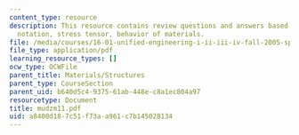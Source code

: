 ```yaml
---
content_type: resource
description: This resource contains review questions and answers based on Einstein
  notation, stress tensor, behavior of materials.
file: /media/courses/16-01-unified-engineering-i-ii-iii-iv-fall-2005-spring-2006/a8400d187c51f73aa961c7b145028134_mudzm11.pdf
file_type: application/pdf
learning_resource_types: []
ocw_type: OCWFile
parent_title: Materials/Structures
parent_type: CourseSection
parent_uid: b640d5c4-9375-61ab-448e-c8a1ec804a97
resourcetype: Document
title: mudzm11.pdf
uid: a8400d18-7c51-f73a-a961-c7b145028134
---
```


